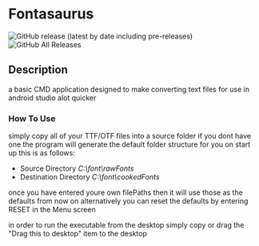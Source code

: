 # Fontasaurus
![GitHub release (latest by date including pre-releases)](https://img.shields.io/github/v/release/zaryc0/Fontasaurus?include_prereleases&style=plastic)
![GitHub All Releases](https://img.shields.io/github/downloads/Zaryc0/Fontasaurus/total?style=plastic)

## Description
a basic CMD application designed to make converting text files for use in android studio alot quicker 
### How To Use
simply copy all of your TTF/OTF files into a source folder if you dont have one the program will generate the default folder structure for you on start up this is as follows:
* Source Directory *C:\font\rawFonts*
* Destination Directory *C:\font\cookedFonts*

once you have entered youre own filePaths then it will use those as the defaults from now on 
alternatively you can reset the defaults by entering RESET in the Menu screen

in order to run the executable from the desktop simply copy or drag the  "Drag this to desktop" item to the desktop 

